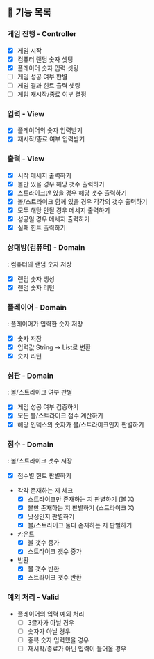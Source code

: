 ## 📝 기능 목록

### 게임 진행 - Controller
 - [x] 게임 시작
 - [x] 컴퓨터 랜덤 숫자 셋팅
 - [x] 플레이어 숫자 입력 셋팅
 - [ ] 게임 성공 여부 판별
 - [ ] 게임 결과 힌트 출력 셋팅
 - [ ] 게임 재시작/종료 여부 결정

### 입력 - View
- [x] 플레이어의 숫자 입력받기
- [x] 재시작/종료 여부 입력받기

### 출력 - View
- [x] 시작 메세지 출력하기
- [x] 볼만 있을 경우 해당 갯수 출력하기
- [x] 스트라이크만 있을 경우 해당 갯수 출력하기
- [x] 볼/스트라이크 함께 있을 경우 각각의 갯수 출력하기
- [x] 모두 해당 안될 경우 메세지 출력하기
- [x] 성공일 경우 메세지 출력하기
- [x] 실패 힌트 출력하기

### 상대방(컴퓨터) - Domain
: 컴퓨터의 랜덤 숫자 저장
- [x] 랜덤 숫자 생성
- [x] 랜덤 숫자 리턴

### 플레이어 - Domain
: 플레이어가 입력한 숫자 저장 
- [x] 숫자 저장
- [x] 입력값 String -> List<Integer>로 변환
- [x] 숫자 리턴

### 심판 - Domain
: 볼/스트라이크 여부 판별
 - [x] 게임 성공 여부 검증하기
 - [x] 모든 볼/스트라이크 점수 계산하기
 - [x] 해당 인덱스의 숫자가 볼/스트라이크인지 판별하기
 
### 점수 - Domain
: 볼/스트라이크 갯수 저장
 - [x] 점수별 힌트 판별하기
 - 각각 존재하는 지 체크
   - [x] 스트라이크만 존재하는 지 판별하기 (볼 X)
   - [x] 볼만 존재하는 지 판별하기 (스트라이크 X)
   - [x] 낫싱인지 판별하기
   - [x] 볼/스트라이크 둘다 존재하는 지 판별하기
 - 카운트
     - [x] 볼 갯수 증가
     - [x] 스트라이크 갯수 증가
 - 반환
     - [x] 볼 갯수 반환
     - [x] 스트라이크 갯수 반환

### 예외 처리 - Valid
- 플레이어의 입력 예외 처리
  - [ ] 3글자가 아닐 경우
  - [ ] 숫자가 아닐 경우
  - [ ] 중복 숫자 입력했을 경우
  - [ ] 재시작/종료가 아닌 입력이 들어올 경우
